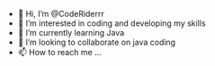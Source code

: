 - 👋 Hi, I’m @CodeRiderrr
- 👀 I’m interested in coding and developing my skills
- 🌱 I’m currently learning Java
- 💞️ I’m looking to collaborate on java coding
- 📫 How to reach me ...


